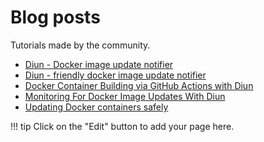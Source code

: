 # Blog posts

Tutorials made by the community.

<!-- please, keep A-Z sorting -->
- [Diun - Docker image update notifier](https://crazymax.medium.com/diun-docker-image-update-notifier-78f09e29b469)
- [Diun - friendly docker image update notifier](https://www.blackvoid.club/diun-friendly-docker-image-update-notifier/)
- [Docker Container Building via GitHub Actions with Diun](https://alexsguardian.net/2020/09/21/docker-container-building-via-github-actions-with-diun/)
- [Monitoring For Docker Image Updates With Diun](https://spad.uk/monitoring-for-docker-image-updates-with-diun/)
- [Updating Docker containers safely](https://cwl.cc/2021/05/updating-docker-containers-safely.html)

!!! tip
    Click on the "Edit" button to add your page here.

